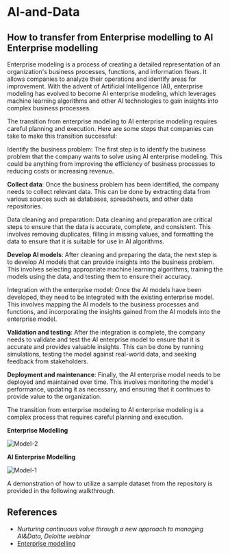 # AI-and-Data

## How to transfer from Enterprise modelling to AI Enterprise modelling

Enterprise modeling is a process of creating a detailed representation of an organization's business processes, functions, and information flows. It allows companies to analyze their operations and identify areas for improvement. With the advent of Artificial Intelligence (AI), enterprise modeling has evolved to become AI enterprise modeling, which leverages machine learning algorithms and other AI technologies to gain insights into complex business processes.

The transition from enterprise modeling to AI enterprise modeling requires careful planning and execution. Here are some steps that companies can take to make this transition successful:

Identify the business problem: The first step is to identify the business problem that the company wants to solve using AI enterprise modeling. This could be anything from improving the efficiency of business processes to reducing costs or increasing revenue.

**Collect data**: Once the business problem has been identified, the company needs to collect relevant data. This can be done by extracting data from various sources such as databases, spreadsheets, and other data repositories.

Data cleaning and preparation: Data cleaning and preparation are critical steps to ensure that the data is accurate, complete, and consistent. This involves removing duplicates, filling in missing values, and formatting the data to ensure that it is suitable for use in AI algorithms.

**Develop AI models**: After cleaning and preparing the data, the next step is to develop AI models that can provide insights into the business problem. This involves selecting appropriate machine learning algorithms, training the models using the data, and testing them to ensure their accuracy.

Integration with the enterprise model: Once the AI models have been developed, they need to be integrated with the existing enterprise model. This involves mapping the AI models to the business processes and functions, and incorporating the insights gained from the AI models into the enterprise model.

**Validation and testing**: After the integration is complete, the company needs to validate and test the AI enterprise model to ensure that it is accurate and provides valuable insights. This can be done by running simulations, testing the model against real-world data, and seeking feedback from stakeholders.

**Deployment and maintenance**: Finally, the AI enterprise model needs to be deployed and maintained over time. This involves monitoring the model's performance, updating it as necessary, and ensuring that it continues to provide value to the organization.

The transition from enterprise modeling to AI enterprise modeling is a complex process that requires careful planning and execution. 

**Enterprise Modelling**

![Model-2](https://user-images.githubusercontent.com/124214430/230164187-f4566ea6-2a82-484f-8cb0-f5955b4bf1c5.png)

**AI Enterprise Modelling**

![Model-1](https://user-images.githubusercontent.com/124214430/230164209-93b9193f-0c63-4529-ac07-07601a19f902.png)

A demonstration of how to utilize a sample dataset from the repository is provided in the following walkthrough.

## References

* *Nurturing continuous value through a new approach to managing AI&Data,  Deloitte webinar*
* [Enterprise modelling](https://en.wikipedia.org/wiki/Enterprise_modelling)
